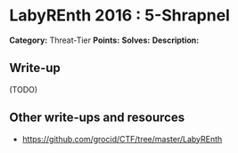 # LabyREnth 2016 : 5-Shrapnel

**Category:** Threat-Tier
**Points:** 
**Solves:** 
**Description:**



## Write-up

(TODO)

## Other write-ups and resources

* <https://github.com/grocid/CTF/tree/master/LabyREnth>
